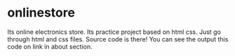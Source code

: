 # onlinestore
Its online electronics store.
Its practice project based on html css.
Just go through html and css files. 
Source code is there!
You can see the output this code on link in about section.
